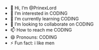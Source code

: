 - 👋 Hi, I’m @PrinexLord
- 👀 I’m interested in CODING
- 🌱 I’m currently learning CODING
- 💞️ I’m looking to collaborate on CODING
- 📫 How to reach me CODING
- 😄 Pronouns: CODING
- ⚡ Fun fact: i like men

<!---
PrinexLord/PrinexLord is a ✨ special ✨ repository because its `README.md` (this file) appears on your GitHub profile.
You can click the Preview link to take a look at your changes.
--->
